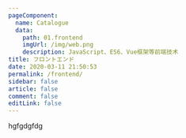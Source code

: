 ```yaml
---
pageComponent:
  name: Catalogue
  data:
    path: 01.frontend
    imgUrl: /img/web.png
    description: JavaScript、ES6、Vue框架等前端技术
title: フロントエンド
date: 2020-03-11 21:50:53
permalink: /frontend/
sidebar: false
article: false
comment: false
editLink: false
---
```


hgfgdgfdg